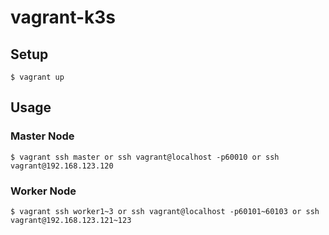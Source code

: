 # vagrant-k3s

## Setup

```console
$ vagrant up
```

## Usage

### Master Node

```console
$ vagrant ssh master or ssh vagrant@localhost -p60010 or ssh vagrant@192.168.123.120
```

### Worker Node

```console
$ vagrant ssh worker1~3 or ssh vagrant@localhost -p60101~60103 or ssh vagrant@192.168.123.121~123
```
